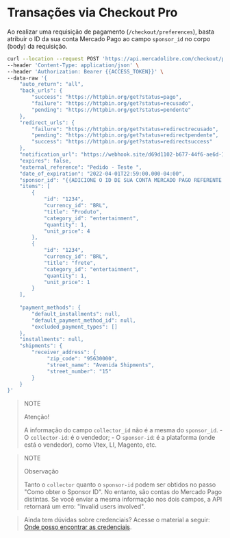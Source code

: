# Transações via Checkout Pro

Ao realizar uma requisição de pagamento (`/checkout/preferences`), basta atribuir o ID da sua conta Mercado Pago ao campo `sponsor_id` no corpo (body) da requisição.

```bash
curl --location --request POST 'https://api.mercadolibre.com/checkout/preferences' \
--header 'Content-Type: application/json' \
--header 'Authorization: Bearer {{ACCESS_TOKEN}}' \
--data-raw '{
    "auto_return": "all",
    "back_urls": {
        "success": "https://httpbin.org/get?status=pago",
        "failure": "https://httpbin.org/get?status=recusado",
        "pending": "https://httpbin.org/get?status=pendente"
    },
    "redirect_urls": {
        "failure": "https://httpbin.org/get?status=redirectrecusado",
        "pending": "https://httpbin.org/get?status=redirectpendente",
        "success": "https://httpbin.org/get?status=redirectsuccess"
    },
    "notification_url": "https://webhook.site/d69d1102-b677-44f6-ae6d-104a7e813b93",
    "expires": false,
    "external_reference": "Pedido - Teste ",
    "date_of_expiration": "2022-04-01T22:59:00.000-04:00",
    "sponsor_id": "{{ADICIONE O ID DE SUA CONTA MERCADO PAGO REFERENTE A SUA PLATAFORMA}}",
    "items": [
        {
            "id": "1234",
            "currency_id": "BRL",
            "title": "Produto",
            "category_id": "entertainment",
            "quantity": 1,
            "unit_price": 4
        },
        {
            "id": "1234",
            "currency_id": "BRL",
            "title": "frete",
            "category_id": "entertainment",
            "quantity": 1,
            "unit_price": 1
        }
    ],
  
    "payment_methods": {
        "default_installments": null,
        "default_payment_method_id": null,
        "excluded_payment_types": []
    },
    "installments": null,
    "shipments": {
        "receiver_address": {
	         "zip_code": "95630000",
	         "street_name": "Avenida Shipments",
	         "street_number": "15"
        }
    }
}'
```

> NOTE
>
> Atenção!
>
> A informação do campo `collector_id` não é a mesma do `sponsor_id`.
    - O `collector-id`: é o vendedor;
    - O `sponsor-id`: é a plataforma (onde está o vendedor), como Vtex, LI, Magento, etc.

> NOTE
>
> Observação
>
> Tanto o `collector` quanto o `sponsor-id` podem ser obtidos no passo "Como obter o Sponsor ID". No entanto, são contas do Mercado Pago distintas.
Se você enviar a mesma informação nos dois campos, a API retornará um erro: "Invalid users involved".

> Ainda tem dúvidas sobre credenciais? Acesse o material a seguir: [Onde posso encontrar as credenciais](https://www.mercadopago.com.br/developers/pt/support/20214).